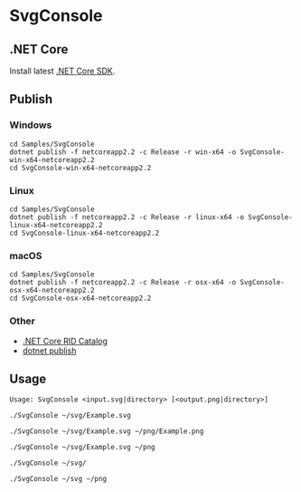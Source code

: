 # SvgConsole

## .NET Core

Install latest [.NET Core SDK](https://dotnet.microsoft.com/download).

## Publish

### Windows

```
cd Samples/SvgConsole
dotnet publish -f netcoreapp2.2 -c Release -r win-x64 -o SvgConsole-win-x64-netcoreapp2.2
cd SvgConsole-win-x64-netcoreapp2.2
```

### Linux

```
cd Samples/SvgConsole
dotnet publish -f netcoreapp2.2 -c Release -r linux-x64 -o SvgConsole-linux-x64-netcoreapp2.2
cd SvgConsole-linux-x64-netcoreapp2.2
```

### macOS

```
cd Samples/SvgConsole
dotnet publish -f netcoreapp2.2 -c Release -r osx-x64 -o SvgConsole-osx-x64-netcoreapp2.2
cd SvgConsole-osx-x64-netcoreapp2.2
```

### Other

* [.NET Core RID Catalog](https://docs.microsoft.com/en-us/dotnet/core/rid-catalog)
* [dotnet publish](https://docs.microsoft.com/en-us/dotnet/core/tools/dotnet-publish)

## Usage

```
Usage: SvgConsole <input.svg|directory> [<output.png|directory>]
```

```
./SvgConsole ~/svg/Example.svg
```

```
./SvgConsole ~/svg/Example.svg ~/png/Example.png
```

```
./SvgConsole ~/svg/Example.svg ~/png
```

```
./SvgConsole ~/svg/
```

```
./SvgConsole ~/svg ~/png
```
